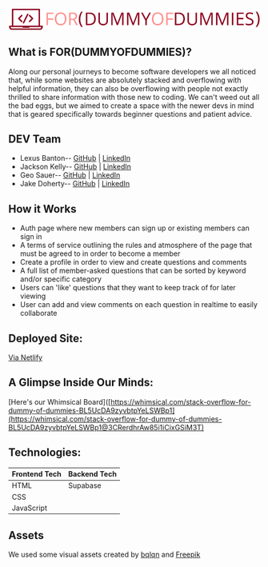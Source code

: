 ![logo](/assets/logo.png)

## What is FOR(DUMMYOFDUMMIES)?

Along our personal journeys to become software developers we all noticed that, while some websites are absolutely stacked and overflowing with helpful information, they can also be overflowing with people not exactly thrilled to share information with those new to coding. We can't weed out all the bad eggs, but we aimed to create a space with the newer devs in mind that is geared specifically towards beginner questions and patient advice.

## DEV Team

-   Lexus Banton-- [GitHub](https://github.com/Lexus-Banton) | [LinkedIn](https://www.linkedin.com/in/lexus-banton/)
-   Jackson Kelly-- [GitHub](https://github.com/Volantstream19) | [LinkedIn](https://www.linkedin.com/in/jackson-kelly-26999a201/)
-   Geo Sauer-- [GitHub](https://github.com/GeoSauer) | [LinkedIn](https://www.linkedin.com/in/geosauer)
-   Jake Doherty-- [GitHub](https://github.com/Jake-Doherty) | [LinkedIn](https://www.linkedin.com/in/jacob-doherty1/)

## How it Works

-   Auth page where new members can sign up or existing members can sign in
-   A terms of service outlining the rules and atmosphere of the page that must be agreed to in order to become a member
-   Create a profile in order to view and create questions and comments
-   A full list of member-asked questions that can be sorted by keyword and/or specific category
-   Users can 'like' questions that they want to keep track of for later viewing
-   User can add and view comments on each question in realtime to easily collaborate

## Deployed Site:

[Via Netlify](https://dummy-of-dummies.netlify.app)

## A Glimpse Inside Our Minds:

[Here's our Whimsical Board]([https://whimsical.com/stack-overflow-for-dummy-of-dummies-BL5UcDA9zyvbtpYeLSWBp1](https://whimsical.com/stack-overflow-for-dummy-of-dummies-BL5UcDA9zyvbtpYeLSWBp1@3CRerdhrAw85i1iCixGSiM3T)

## Technologies:

| Frontend Tech | Backend Tech |
| ------------- | ------------ |
| HTML          | Supabase     |
| CSS           |              |
| JavaScript    |              |

## Assets

We used some visual assets created by [bqlqn](https://www.flaticon.com/free-icons/visit) and [Freepik](https://www.flaticon.com/free-icons/dashboard)
